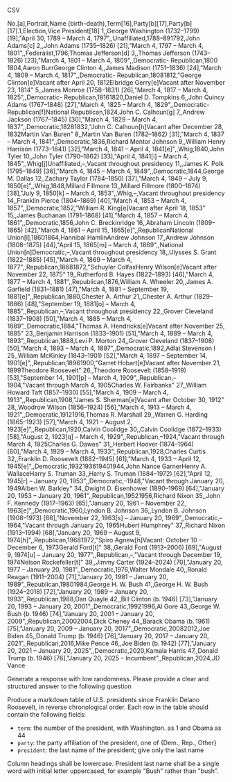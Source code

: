 CSV

No.[a],Portrait,Name (birth–death),Term[16],Party[b][17],Party[b][17].1,Election,Vice President[18]
1,,George Washington (1732–1799) [19],"April 30, 1789 – March 4, 1797",,Unaffiliated,1788–891792,John Adams[c]
2,,John Adams (1735–1826) [21],"March 4, 1797 – March 4, 1801",,Federalist,1796,Thomas Jefferson[d]
3,,Thomas Jefferson (1743–1826) [23],"March 4, 1801 – March 4, 1809",,Democratic- Republican,1800 1804,Aaron BurrGeorge Clinton
4,,James Madison (1751–1836) [24],"March 4, 1809 – March 4, 1817",,Democratic- Republican,18081812,"George Clinton[e]Vacant after April 20, 1812Elbridge Gerry[e]Vacant after November 23, 1814"
5,,James Monroe (1758–1831) [26],"March 4, 1817 – March 4, 1825",,Democratic- Republican,18161820,Daniel D. Tompkins
6,,John Quincy Adams (1767–1848) [27],"March 4, 1825 – March 4, 1829",,Democratic- Republican[f]National Republican,1824,John C. Calhoun[g]
7,,Andrew Jackson (1767–1845) [30],"March 4, 1829 – March 4, 1837",,Democratic,18281832,"John C. Calhoun[h]Vacant after December 28, 1832Martin Van Buren"
8,,Martin Van Buren (1782–1862) [31],"March 4, 1837 – March 4, 1841",,Democratic,1836,Richard Mentor Johnson
9,,William Henry Harrison (1773–1841) [32],"March 4, 1841 – April 4, 1841[e]",,Whig,1840,John Tyler
10,,John Tyler (1790–1862) [33],"April 4, 1841[i] – March 4, 1845",,Whig[j]Unaffiliated,–,Vacant throughout presidency
11,,James K. Polk (1795–1849) [36],"March 4, 1845 – March 4, 1849",,Democratic,1844,George M. Dallas
12,,Zachary Taylor (1784–1850) [37],"March 4, 1849 – July 9, 1850[e]",,Whig,1848,Millard Fillmore
13,,Millard Fillmore (1800–1874) [38],"July 9, 1850[k] – March 4, 1853",,Whig,–,Vacant throughout presidency
14,,Franklin Pierce (1804–1869) [40],"March 4, 1853 – March 4, 1857",,Democratic,1852,"William R. King[e]Vacant after April 18, 1853"
15,,James Buchanan (1791–1868) [41],"March 4, 1857 – March 4, 1861",,Democratic,1856,John C. Breckinridge
16,,Abraham Lincoln (1809–1865) [42],"March 4, 1861 – April 15, 1865[e]",,RepublicanNational Union[l],18601864,Hannibal HamlinAndrew Johnson
17,,Andrew Johnson (1808–1875) [44],"April 15, 1865[m] – March 4, 1869",,National Union[n]Democratic,–,Vacant throughout presidency
18,,Ulysses S. Grant (1822–1885) [45],"March 4, 1869 – March 4, 1877",,Republican,18681872,"Schuyler ColfaxHenry Wilson[e]Vacant after November 22, 1875"
19,,Rutherford B. Hayes (1822–1893) [46],"March 4, 1877 – March 4, 1881",,Republican,1876,William A. Wheeler
20,,James A. Garfield (1831–1881) [47],"March 4, 1881 – September 19, 1881[e]",,Republican,1880,Chester A. Arthur
21,,Chester A. Arthur (1829–1886) [48],"September 19, 1881[o] – March 4, 1885",,Republican,–,Vacant throughout presidency
22,,Grover Cleveland (1837–1908) [50],"March 4, 1885 – March 4, 1889",,Democratic,1884,"Thomas A. Hendricks[e]Vacant after November 25, 1885"
23,,Benjamin Harrison (1833–1901) [51],"March 4, 1889 – March 4, 1893",,Republican,1888,Levi P. Morton
24,,Grover Cleveland (1837–1908) [50],"March 4, 1893 – March 4, 1897",,Democratic,1892,Adlai Stevenson I
25,,William McKinley (1843–1901) [52],"March 4, 1897 – September 14, 1901[e]",,Republican,18961900,"Garret Hobart[e]Vacant after November 21, 1899Theodore Roosevelt"
26,,Theodore Roosevelt (1858–1919) [53],"September 14, 1901[p] – March 4, 1909",,Republican,–1904,"Vacant through March 4, 1905Charles W. Fairbanks"
27,,William Howard Taft (1857–1930) [55],"March 4, 1909 – March 4, 1913",,Republican,1908,"James S. Sherman[e]Vacant after October 30, 1912"
28,,Woodrow Wilson (1856–1924) [56],"March 4, 1913 – March 4, 1921",,Democratic,19121916,Thomas R. Marshall
29,,Warren G. Harding (1865–1923) [57],"March 4, 1921 – August 2, 1923[e]",,Republican,1920,Calvin Coolidge
30,,Calvin Coolidge (1872–1933) [58],"August 2, 1923[q] – March 4, 1929",,Republican,–1924,"Vacant through March 4, 1925Charles G. Dawes"
31,,Herbert Hoover (1874–1964) [60],"March 4, 1929 – March 4, 1933",,Republican,1928,Charles Curtis
32,,Franklin D. Roosevelt (1882–1945) [61],"March 4, 1933 – April 12, 1945[e]",,Democratic,1932193619401944,John Nance GarnerHenry A. WallaceHarry S. Truman
33,,Harry S. Truman (1884–1972) [62],"April 12, 1945[r] – January 20, 1953",,Democratic,–1948,"Vacant through January 20, 1949Alben W. Barkley"
34,,Dwight D. Eisenhower (1890–1969) [64],"January 20, 1953 – January 20, 1961",,Republican,19521956,Richard Nixon
35,,John F. Kennedy (1917–1963) [65],"January 20, 1961 – November 22, 1963[e]",,Democratic,1960,Lyndon B. Johnson
36,,Lyndon B. Johnson (1908–1973) [66],"November 22, 1963[s] – January 20, 1969",,Democratic,–1964,"Vacant through January 20, 1965Hubert Humphrey"
37,,Richard Nixon (1913–1994) [68],"January 20, 1969 – August 9, 1974[h]",,Republican,19681972,"Spiro Agnew[h]Vacant: October 10 – December 6, 1973Gerald Ford[t]"
38,,Gerald Ford (1913–2006) [69],"August 9, 1974[u] – January 20, 1977",,Republican,–,"Vacant through December 19, 1974Nelson Rockefeller[t]"
39,,Jimmy Carter (1924–2024) [70],"January 20, 1977 – January 20, 1981",,Democratic,1976,Walter Mondale
40,,Ronald Reagan (1911–2004) [71],"January 20, 1981 – January 20, 1989",,Republican,19801984,George H. W. Bush
41,,George H. W. Bush (1924–2018) [72],"January 20, 1989 – January 20, 1993",,Republican,1988,Dan Quayle
42,,Bill Clinton (b. 1946) [73],"January 20, 1993 – January 20, 2001",,Democratic,19921996,Al Gore
43,,George W. Bush (b. 1946) [74],"January 20, 2001 – January 20, 2009",,Republican,20002004,Dick Cheney
44,,Barack Obama (b. 1961) [75],"January 20, 2009 – January 20, 2017",,Democratic,20082012,Joe Biden
45,,Donald Trump (b. 1946) [76],"January 20, 2017 – January 20, 2021",,Republican,2016,Mike Pence
46,,Joe Biden (b. 1942) [77],"January 20, 2021 – January 20, 2025",,Democratic,2020,Kamala Harris
47,,Donald Trump (b. 1946) [76],"January 20, 2025 – Incumbent",,Republican,2024,JD Vance


Generate a response with low randomness. Please provide a clear and structured answer to the following question

Produce a markdown table of U.S. presidents since Franklin Delano Roosevelt, in reverse chronological order.
Each row in the table should contain the following fields:
- `term`: the number of the president, with Washington. as 1 and Obama as 44
- `party`: the party affiliation of the president, one of {Dem., Rep., Other}
- `president`: the last name of the president; give only the last name

Column headings shall be lowercase.
President last name shall be a single word with initial letter uppercased,
for example "Bush" rather than "bush".
